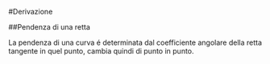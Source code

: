 #Derivazione

##Pendenza di una retta

La pendenza di una curva é determinata dal coefficiente angolare della retta
tangente in quel punto, cambia quindi di punto in punto.
